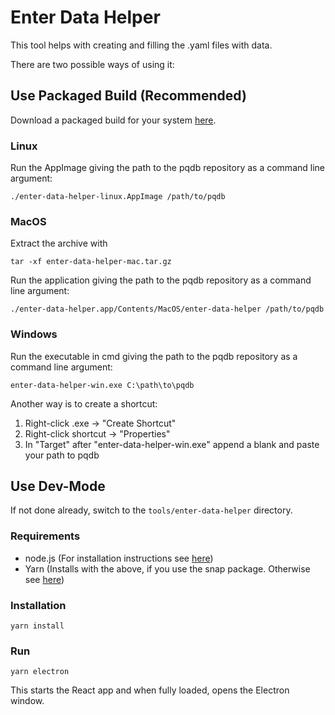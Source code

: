 # Enter Data Helper

This tool helps with creating and filling the .yaml files with data.

There are two possible ways of using it:

## Use Packaged Build (Recommended)

Download a packaged build for your system [here](https://github.com/cryptoeng/pqdb/releases).

### Linux

Run the AppImage giving the path to the pqdb repository as a command line argument:

```
./enter-data-helper-linux.AppImage /path/to/pqdb
```

### MacOS

Extract the archive with
```
tar -xf enter-data-helper-mac.tar.gz
```

Run the application giving the path to the pqdb repository as a command line argument:
```
./enter-data-helper.app/Contents/MacOS/enter-data-helper /path/to/pqdb
```

### Windows

Run the executable in cmd giving the path to the pqdb repository as a command line argument:

```
enter-data-helper-win.exe C:\path\to\pqdb
```

Another way is to create a shortcut:
1. Right-click .exe -> "Create Shortcut"
2. Right-click shortcut -> "Properties"
3. In "Target" after "enter-data-helper-win.exe" append a blank and paste your path to pqdb

## Use Dev-Mode

If not done already, switch to the `tools/enter-data-helper` directory.

### Requirements

* node.js (For installation instructions see [here](/tools/validation/README.md))
* Yarn (Installs with the above, if you use the snap package. Otherwise see [here](https://classic.yarnpkg.com/en/docs/install/))

### Installation

```
yarn install
```

### Run

```
yarn electron
```

This starts the React app and when fully loaded, opens the Electron window.
